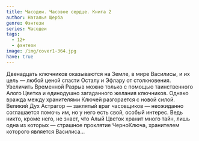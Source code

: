 ```yaml
---
title: Часодеи. Часовое сердце. Книга 2
author: Наталья Щерба
genre: Фэнтези
series: Часодеи
tags:
  - 12+
  - фэнтези
image: /img/cover1-364.jpg
have: true
---
```

Двенадцать ключников оказываются на Земле, в мире Василисы, и их цель — любой ценой спасти Осталу и Эфлару от столкновения. Увеличить Временной Разрыв можно только с помощью таинственного Алого Цветка и единодушно загаданного желания ключников. Однако вражда между хранителями Ключей разгорается с новой силой. Великий Дух Астрагор — заклятый враг часовщиков — неожиданно соглашается помочь им, но у него есть свой, особый интерес. Ведь никто, кроме него, не знает, что Алый Цветок хранит много тайн, лишь одна из которых — страшное проклятие ЧерноКлюча, хранителем которого является Василиса…